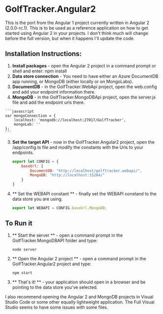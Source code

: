 ﻿# GolfTracker.Angular2
This is the port from the Angular 1 project currently written in Angular 2 (2.0.0-rc.1).  This is to be used as a reference application on how to get started using Angular 2 in your projects.  I don't think much will change before the full version, but when it happens I'll update the code.

## Installation Instructions:
1.  **Install packages** - open the Angular 2 project in a command prompt or shell and enter: npm install
2.  **Data store connection** - You need to have either an Azure DocumentDB app running, or MongoDB (either locally or on MongoLabs).  
  1. **DocumentDB** - in the GolfTracker.WebApi project, open the web.config and add your endpoint information there.
  2. **MongoDB** - in the GolfTracker.MongoDBApi project, open the server.js file and add the endpoint urls there.  

    ```javascript
    var mongoConnection = {
        localhost: 'mongodb://localhost:27017/GolfTracker',
        mongoLab: ''
    };
    ```

3. **Set the target API** - now in the GolfTracker.Angular2 project, open the /app/config.ts file and modify the constants with the Urls to your endpoints.

    ```javascript
	export let CONFIG = {
        baseUrl: {
            DocumentDB: "http://localhost/golftracker.webapi/",
            MongoDB: "http://localhost:15264/"
        }
    }
    ```
	
4. ** Set the WEBAPI constant ** - finally set the WEBAPI constand to the data store you are using.

    ```javascript
	export let WEBAPI = CONFIG.baseUrl.MongoDB;
	```
	
## To Run it
1. ** Start the server ** - open a command prompt in the GolfTracker.MongoDBAPI folder and type:

    ```
	node server
	```
	
2. ** Open the Angular 2 project ** - open a command prompt in the GolfTracker.Angular2 project and type:	

    ```
	npm start
	```

3. ** That's it! ** - your application should open in a browser and be pointing to the data store you've selected.

I also recommend opening the Angular 2 and MongoDB projects in Visual Studio Code or some other equally lightweight application.  The Full Visual Studio seems to have some issues with some files.